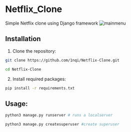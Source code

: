 ﻿# Netflix_Clone

Simple Netflix clone using Django framework
![mainmenu](https://github.com/1nqi/Netflix-Clone/assets/80573138/ca9e8284-9eb9-490f-a5be-b65aef15a664)


## Installation
1. Clone the repository:
```bash
git clone https://github.com/1nqi/Netflix-Clone.git

cd Netflix-Clone
```
2. Install required packages:
```bash
pip install -r requirements.txt
```
## Usage:
```bash
python3 manage.py runserver # runs a localserver

python3 manage.py createsuperuser #create superuser 

```
